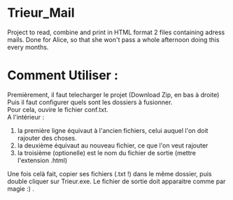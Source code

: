 Trieur_Mail
===========

Project to read, combine and print in HTML format 2 files containing adress mails.
Done for Alice, so that she won't pass a whole afternoon doing this every months.

Comment Utiliser :
==================

Premièrement, il faut telecharger le projet (Download Zip, en bas à droite)<br>
Puis il faut configurer quels sont les dossiers à fusionner.<br>
Pour cela, ouvire le fichier conf.txt.<br>
A l'intérieur : 
<ol>
<li>la première ligne équivaut à l'ancien fichiers, celui auquel l'on doit rajouter des choses.</li>
<li>la deuxième équivaut au nouveau fichier, ce que l'on veut rajouter</li>
<li>la troisième (optionelle) est le nom du fichier de sortie (mettre l'extension .html)</li>
</ol>
Une fois celà fait, copier ses fichiers (.txt !) dans le même dossier, puis double cliquer sur Trieur.exe.
Le fichier de sortie doit apparaitre comme par magie :) .
